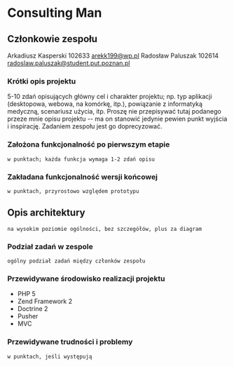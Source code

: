 # Consulting Man

## Członkowie zespołu

 Arkadiusz Kasperski 102633 arekk199@wp.pl
 Radosław Paluszak 102614 radoslaw.paluszak@student.put.poznan.pl

### Krótki opis projektu

5-10 zdań opisujących główny cel i charakter projektu; np. typ aplikacji (desktopowa, webowa, na komórkę, itp.), powiązanie z informatyką medyczną, scenariusz użycia, itp. Proszę nie przepisywać tutaj podanego przeze mnie opisu projektu -- ma on stanowić jedynie pewien punkt wyjścia i inspirację. Zadaniem zespołu jest go doprecyzować.

### Założona funkcjonalność po pierwszym etapie

    w punktach; każda funkcja wymaga 1-2 zdań opisu

### Zakładana funkcjonalność wersji końcowej

    w punktach, przyrostowo względem prototypu

## Opis architektury

    na wysokim poziomie ogólności, bez szczegółów, plus za diagram

### Podział zadań w zespole

    ogólny podział zadań między członków zespołu

### Przewidywane środowisko realizacji projektu
- PHP 5
- Zend Framework 2
- Doctrine 2
- Pusher
- MVC


### Przewidywane trudności i problemy
    w punktach, jeśli występują

